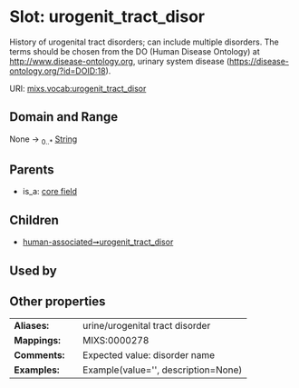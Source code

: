 
# Slot: urogenit_tract_disor


History of urogenital tract disorders; can include multiple disorders. The terms should be chosen from the DO (Human Disease Ontology) at http://www.disease-ontology.org, urinary system disease (https://disease-ontology.org/?id=DOID:18).

URI: [mixs.vocab:urogenit_tract_disor](https://w3id.org/mixs/vocab/urogenit_tract_disor)


## Domain and Range

None &#8594;  <sub>0..\*</sub> [String](types/String.md)

## Parents

 *  is_a: [core field](core_field.md)

## Children

 *  [human-associated➞urogenit_tract_disor](human_associated_urogenit_tract_disor.md)

## Used by


## Other properties

|  |  |  |
| --- | --- | --- |
| **Aliases:** | | urine/urogenital tract disorder |
| **Mappings:** | | MIXS:0000278 |
| **Comments:** | | Expected value: disorder name |
| **Examples:** | | Example(value='', description=None) |

